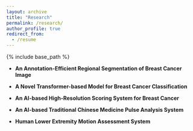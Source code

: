 ```yaml
---
layout: archive
title: "Research"
permalink: /research/
author_profile: true
redirect_from:
  - /resume
---
```


{% include base_path %}

* **An Annotation-Efficient Regional Segmentation of Breast Cancer Image**

* **A Novel Transformer-based Model for Breast Cancer Classification**

* **An AI-based High-Resolution Scoring System for Breast Cancer**

* **An AI-based Traditional Chinese Medicine Pulse Analysis System**

* **Human Lower Extremity Motion Assessment System**